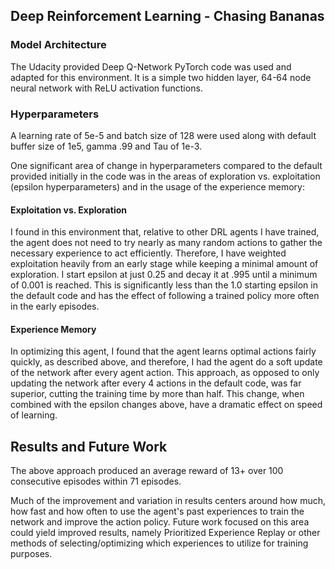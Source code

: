 ## Deep Reinforcement Learning - Chasing Bananas

### Model Architecture
The Udacity provided Deep Q-Network PyTorch code was used and adapted for this environment. It is a simple two hidden layer, 64-64 node neural network with ReLU activation functions. 

### Hyperparameters
A learning rate of 5e-5 and batch size of 128 were used along with default buffer size of 1e5, gamma .99 and Tau of 1e-3.

One significant area of change in hyperparameters compared to the default provided initially in the code was in the areas of exploration vs. exploitation (epsilon hyperparameters) and in the usage of the experience memory:

#### Exploitation vs. Exploration

I found in this environment that, relative to other DRL agents I have trained, the agent does not need to try nearly as many random actions to gather the necessary experience to act efficiently. Therefore, I have weighted exploitation heavily from an early stage while keeping a minimal amount of exploration. I start epsilon at just 0.25 and decay it at .995 until a minimum of 0.001 is reached. This is significantly less than the 1.0 starting epsilon in the default code and has the effect of following a trained policy more often in the early episodes.

#### Experience Memory

In optimizing this agent, I found that the agent learns optimal actions fairly quickly, as described above, and therefore, I had the agent do a soft update of the network after every agent action. This approach, as opposed to only updating the network after every 4 actions in the default code, was far superior, cutting the training time by more than half. This change, when combined with the epsilon changes above, have a dramatic effect on speed of learning.

## Results and Future Work

The above approach produced an average reward of 13+ over 100 consecutive episodes within 71 episodes.

Much of the improvement and variation in results centers around how much, how fast and how often to use the agent's past experiences to train the network and improve the action policy. Future work focused on this area could yield improved results, namely Prioritized Experience Replay or other methods of selecting/optimizing which experiences to utilize for training purposes.
